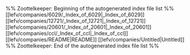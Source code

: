 %% Zoottelkeeper: Beginning of the autogenerated index file list  %%
 [[lefv/companies/6029/_Index_of_6029|_Index_of_6029]]
 [[lefv/companies/12721/_Index_of_12721|_Index_of_12721]]
 [[lefv/companies/20601/_Index_of_20601|_Index_of_20601]]
 [[lefv/companies/ccl/_Index_of_ccl|_Index_of_ccl]]
 [[lefv/companies/README|README]]
 [[lefv/companies/Untitled|Untitled]]
%% Zoottelkeeper: End of the autogenerated index file list  %%

